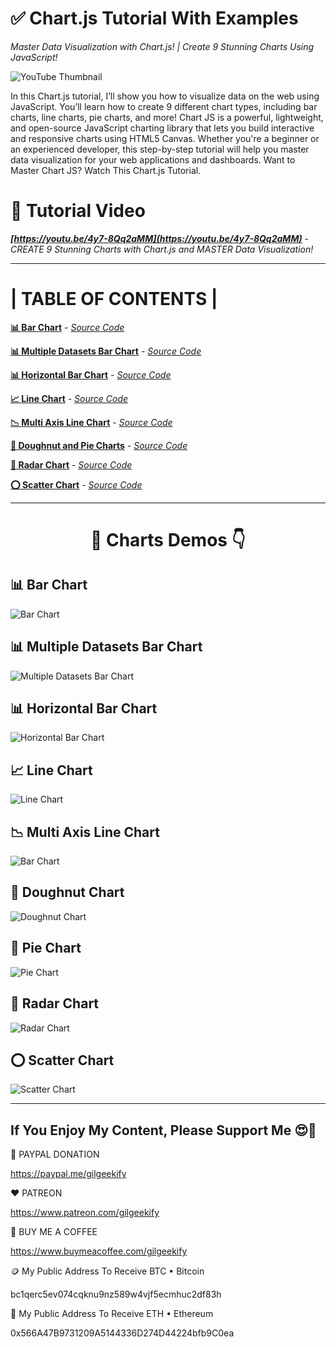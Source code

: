 # ✅ Chart.js Tutorial With Examples

_Master Data Visualization with Chart.js! | Create 9 Stunning Charts Using JavaScript!_

![YouTube Thumbnail](https://raw.githubusercontent.com/saeedkohansal/Chart.js-Tutorial-With-Examples/refs/heads/main/images/chart.js-tutorial.png "Chart.js Tutorial With Examples - YouTube Thumbnail")

In this Chart.js tutorial, I’ll show you how to visualize data on the web using JavaScript. You’ll learn how to create 9 different chart types, including bar charts, line charts, pie charts, and more! Chart JS is a powerful, lightweight, and open-source JavaScript charting library that lets you build interactive and responsive charts using HTML5 Canvas. Whether you're a beginner or an experienced developer, this step-by-step tutorial will help you master data visualization for your web applications and dashboards. Want to Master Chart JS? Watch This Chart.js Tutorial.

# 🎥 Tutorial Video
***[https://youtu.be/4y7-8Qq2aMM](https://youtu.be/4y7-8Qq2aMM)*** - *CREATE 9 Stunning Charts with Chart.js and MASTER Data Visualization!*

<hr>

# | TABLE OF CONTENTS |

**[📊 Bar Chart](https://saeedkohansal.github.io/Chart.js-Tutorial-With-Examples/source-code/charts/bar-chart.html)** - *[Source Code](source-code/charts/bar-chart.html)*

**[📊 Multiple Datasets Bar Chart](https://saeedkohansal.github.io/Chart.js-Tutorial-With-Examples/source-code/charts/bar-chart-multiple-datasets.html)** - *[Source Code](source-code/charts/bar-chart-multiple-datasets.html)*

**[📊 Horizontal Bar Chart](https://saeedkohansal.github.io/Chart.js-Tutorial-With-Examples/source-code/charts/bar-chart-horizontal.html)** - *[Source Code](source-code/charts/bar-chart-horizontal.html)*

**[📈 Line Chart](https://saeedkohansal.github.io/Chart.js-Tutorial-With-Examples/source-code/charts/line-chart.html)** - *[Source Code](source-code/charts/line-chart.html)*

**[📉 Multi Axis Line Chart](https://saeedkohansal.github.io/Chart.js-Tutorial-With-Examples/source-code/charts/line-chart-multi-axis.html)** - *[Source Code](source-code/charts/line-chart-multi-axis.html)*

**[🍩 Doughnut and Pie Charts](https://saeedkohansal.github.io/Chart.js-Tutorial-With-Examples/source-code/charts/doughnut-and-pie-charts.html)** - *[Source Code](source-code/charts/doughnut-and-pie-charts.html)*

**[🔶 Radar Chart](https://saeedkohansal.github.io/Chart.js-Tutorial-With-Examples/source-code/charts/radar-chart.html)** - *[Source Code](source-code/charts/radar-chart.html)*

**[⭕ Scatter Chart](https://saeedkohansal.github.io/Chart.js-Tutorial-With-Examples/source-code/charts/scatter-chart.html)** - *[Source Code](source-code/charts/scatter-chart.html)*

<hr>

<div align="center"><h1>📸 Charts Demos 👇</h1></div>

## 📊 Bar Chart

![Bar Chart](https://raw.githubusercontent.com/saeedkohansal/Chart.js-Tutorial-With-Examples/refs/heads/main/images/chart.js-examples/bar-chart.png "Bar Chart - Example")

## 📊 Multiple Datasets Bar Chart

![Multiple Datasets Bar Chart](https://raw.githubusercontent.com/saeedkohansal/Chart.js-Tutorial-With-Examples/refs/heads/main/images/chart.js-examples/bar-chart-multiple-datasets.png "Multiple Datasets Bar Chart - Example")

## 📊 Horizontal Bar Chart

![Horizontal Bar Chart](https://raw.githubusercontent.com/saeedkohansal/Chart.js-Tutorial-With-Examples/refs/heads/main/images/chart.js-examples/bar-chart-horizontal.png "Horizontal Bar Chart - Example")

## 📈 Line Chart

![Line Chart](https://raw.githubusercontent.com/saeedkohansal/Chart.js-Tutorial-With-Examples/refs/heads/main/images/chart.js-examples/line-chart.png "Line Chart - Example")

## 📉 Multi Axis Line Chart

![Bar Chart](https://raw.githubusercontent.com/saeedkohansal/Chart.js-Tutorial-With-Examples/refs/heads/main/images/chart.js-examples/bar-chart.png "Bar Chart - Example")

## 🍩 Doughnut Chart

![Doughnut Chart](https://raw.githubusercontent.com/saeedkohansal/Chart.js-Tutorial-With-Examples/refs/heads/main/images/chart.js-examples/doughnut-chart.png "Doughnut Chart - Example")

## 🍩 Pie Chart

![Pie Chart](https://raw.githubusercontent.com/saeedkohansal/Chart.js-Tutorial-With-Examples/refs/heads/main/images/chart.js-examples/pie-chart.png "Pie Chart - Example")

## 🔶 Radar Chart

![Radar Chart](https://raw.githubusercontent.com/saeedkohansal/Chart.js-Tutorial-With-Examples/refs/heads/main/images/chart.js-examples/radar-chart.png "Radar Chart - Example")

## ⭕ Scatter Chart

![Scatter Chart](https://raw.githubusercontent.com/saeedkohansal/Chart.js-Tutorial-With-Examples/refs/heads/main/images/chart.js-examples/scatter-chart.png "Scatter Chart - Example")

<hr>

## If You Enjoy My Content, Please Support Me 😍🙏

💙 PAYPAL DONATION

https://paypal.me/gilgeekify

❤️ PATREON

https://www.patreon.com/gilgeekify

💛 BUY ME A COFFEE

https://www.buymeacoffee.com/gilgeekify

🪙 My Public Address To Receive BTC • Bitcoin

bc1qerc5ev074cqknu9nz589w4vjf5ecmhuc2df83h

🥈 My Public Address To Receive ETH • Ethereum

0x566A47B9731209A5144336D274D44224bfb9C0ea
